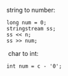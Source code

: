 string to number:
```
long num = 0;
stringstream ss;
ss << n;
ss >> num;
```
​
char to int:
```
int num = c - '0';
```